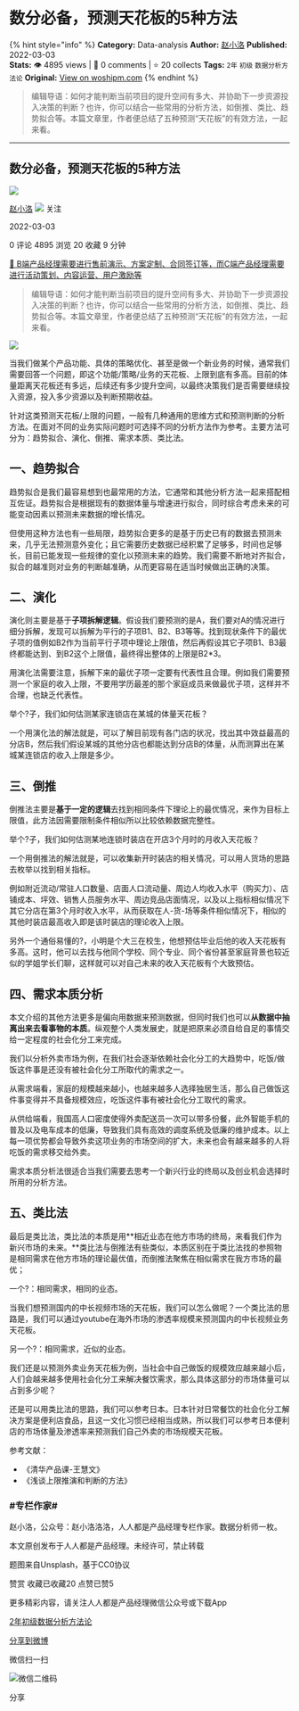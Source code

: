 # 数分必备，预测天花板的5种方法
{% hint style="info" %}
**Category:** Data-analysis
**Author:** [赵小洛](https://www.woshipm.com/u/898375)
**Published:** 2022-03-03  
**Stats:** 👁️ 4895 views | 💬 0 comments | ⭐ 20 collects
**Tags:** `2年` `初级` `数据分析方法论`
**Original:** [View on woshipm.com](https://www.woshipm.com/data-analysis/5339711.html)
{% endhint %}
> 编辑导语：如何才能判断当前项目的提升空间有多大、并协助下一步资源投入决策的判断？也许，你可以结合一些常用的分析方法，如倒推、类比、趋势拟合等。本篇文章里，作者便总结了五种预测“天花板”的有效方法，一起来看。

---

## 数分必备，预测天花板的5种方法

[![](https://image.woshipm.com/wp-files/2020/03/U2N1JIR9fpJEDyBPn3ZY.png!/both/72x72)](https://www.woshipm.com/u/898375)

[赵小洛](https://www.woshipm.com/u/898375) ![](https://static.woshipm.com/tag/1121_1@2x.png) 关注

2022-03-03

0 评论 4895 浏览 20 收藏 9 分钟

[🔗 B端产品经理需要进行售前演示、方案定制、合同签订等，而C端产品经理需要进行活动策划、内容运营、用户激励等](https://ke.qidianla.com/courses/bcpm)

> 编辑导语：如何才能判断当前项目的提升空间有多大、并协助下一步资源投入决策的判断？也许，你可以结合一些常用的分析方法，如倒推、类比、趋势拟合等。本篇文章里，作者便总结了五种预测“天花板”的有效方法，一起来看。

![](https://image.woshipm.com/wp-files/2022/03/M0jbQtvAa3Rz7X6wKKLO.jpg)

当我们做某个产品功能、具体的策略优化、甚至是做一个新业务的时候，通常我们需要回答一个问题，即这个功能/策略/业务的天花板、上限到底有多高。目前的体量距离天花板还有多远，后续还有多少提升空间，以最终决策我们是否需要继续投入资源，投入多少资源以及判断预期收益。

针对这类预测天花板/上限的问题，一般有几种通用的思维方式和预测判断的分析方法。在面对不同的业务实际问题时可选择不同的分析方法作为参考。主要方法可分为：趋势拟合、演化、倒推、需求本质、类比法。

## 一、趋势拟合

趋势拟合是我们最容易想到也最常用的方法，它通常和其他分析方法一起来搭配相互佐证。趋势拟合是根据现有的数据体量与增速进行拟合，同时综合考虑未来的可能变动因素以预测未来数据的增长情况。

但使用这种方法也有一些局限，趋势拟合更多的是基于历史已有的数据去预测未来，几乎无法预测意外变化；且它需要历史数据已经积累了足够多，时间也足够长，目前已能发现一些规律的变化以预测未来的趋势。我们需要不断地对齐拟合，拟合的越准则对业务的判断越准确，从而更容易在适当时候做出正确的决策。

## 二、演化

演化则主要是基于**子项拆解逻辑**。假设我们要预测的是A，我们要对A的情况进行细分拆解，发现可以拆解为平行的子项B1、B2、B3等等。找到现状条件下的最优子项的值例如B2作为当前平行子项中理论上限值，然后再假设其它子项B1、B3最终都能达到、到B2这个上限值，最终得出整体的上限是B2\*3。

用演化法需要注意，拆解下来的最优子项一定要有代表性且合理。例如我们需要预测一个家庭的收入上限，不要用学历最差的那个家庭成员来做最优子项，这样并不合理，也缺乏代表性。

举个?子，我们如何估测某家连锁店在某城的体量天花板？

一个用演化法的解法就是，可以了解目前现有各门店的状况，找出其中效益最高的分店B，然后我们假设某城的其他分店也都能达到分店B的体量，从而测算出在某城某连锁店的收入上限是多少。

## 三、倒推

倒推法主要是**基于一定的逻辑**去找到相同条件下理论上的最优情况，来作为目标上限值，此方法因需要限制条件相似所以比较依赖数据完整性。

举个?子，我们如何估测某地连锁时装店在开店3个月时的月收入天花板？

一个用倒推法的解法就是，可以收集新开时装店的相关情况，可以用人货场的思路去枚举以找到相关指标。

例如附近流动/常驻人口数量、店面人口流动量、周边人均收入水平（购买力）、店铺成本、坪效、销售人员服务水平、周边竞品店面情况，以及以上指标相似情况下其它分店在第3个月时收入水平，从而获取在人-货-场等条件相似情况下，相似的其他时装店最高收入即是该时装店的理论收入上限。

另外一个通俗易懂的?，小明是个大三在校生，他想预估毕业后他的收入天花板有多高。这时，他可以去找与他同个学校、同个专业、同个省份甚至家庭背景也较近似的学姐学长们聊，这样就可以对自己未来的收入天花板有个大致预估。

## 四、需求本质分析

本文介绍的其他方法更多是偏向用数据来预测数据，但同时我们也可以**从数据中抽离出来去看事物的本质**。纵观整个人类发展史，就是把原来必须自给自足的事情交给一定程度的社会化分工来完成。

我们以分析外卖市场为例，在我们社会逐渐依赖社会化分工的大趋势中，吃饭/做饭这件事是还没有被社会化分工所取代的需求之一。

从需求端看，家庭的规模越来越小，也越来越多人选择独居生活，那么自己做饭这件事变得并不具备规模效应，吃饭这件事有被社会化分工取代的需求。

从供给端看，我国高人口密度使得外卖配送员一次可以带多份餐，此外智能手机的普及以及电车成本的低廉，导致我们具有高效的调度系统及低廉的维护成本。以上每一项优势都会导致外卖这项业务的市场空间的扩大，未来也会有越来越多的人将吃饭的需求移交给外卖。

需求本质分析法很适合当我们需要去思考一个新兴行业的终局以及创业机会选择时所用的分析方法。

## 五、类比法

最后是类比法，类比法的本质是用**相近业态在他方市场的终局，来看我们作为新兴市场的未来。**类比法与倒推法有些类似，本质区别在于类比法找的参照物是相同需求在他方市场的理论最优值，而倒推法聚焦在相似需求在我方市场的最优；

一个?：相同需求，相同的业态。

当我们想预测国内的中长视频市场的天花板，我们可以怎么做呢？一个类比法的思路是，我们可以通过youtube在海外市场的渗透率规模来预测国内的中长视频业务天花板。

另一个?：相同需求，近似的业态。

我们还是以预测外卖业务天花板为例，当社会中自己做饭的规模效应越来越小后，人们会越来越多使用社会化分工来解决餐饮需求，那么具体这部分的市场体量可以占到多少呢？

还是可以用类比法的思路，我们可以参考日本。日本针对日常餐饮的社会化分工解决方案是便利店食品，且这一文化习惯已经相当成熟，所以我们可以参考日本便利店的市场体量及渗透率来预测我们自己外卖的市场规模天花板。

参考文献：

*   《清华产品课-王慧文》
*   《浅谈上限推演和判断的方法》

### #专栏作家#

赵小洛，公众号：赵小洛洛洛，人人都是产品经理专栏作家。数据分析师一枚。

本文原创发布于人人都是产品经理。未经许可，禁止转载

题图来自Unsplash，基于CC0协议

赞赏 收藏已收藏20 点赞已赞5

更多精彩内容，请关注人人都是产品经理微信公众号或下载App

[2年](https://www.woshipm.com/tag/2%e5%b9%b4)[初级](https://www.woshipm.com/tag/%e5%88%9d%e7%ba%a7)[数据分析方法论](https://www.woshipm.com/tag/%e6%95%b0%e6%8d%ae%e5%88%86%e6%9e%90%e6%96%b9%e6%b3%95%e8%ae%ba)

[分享到微博](https://service.weibo.com/share/share.php?appkey=2775287854&title=数分必备，预测天花板的5种方法&url=https://www.woshipm.com/data-analysis/5339711.html&pic=https://image.woshipm.com/wp-files/2022/03/M0jbQtvAa3Rz7X6wKKLO.jpg)

微信扫一扫

![微信二维码](https://api.pwmqr.com/qrcode/create/?url=https://www.woshipm.com/data-analysis/5339711.html)

分享
